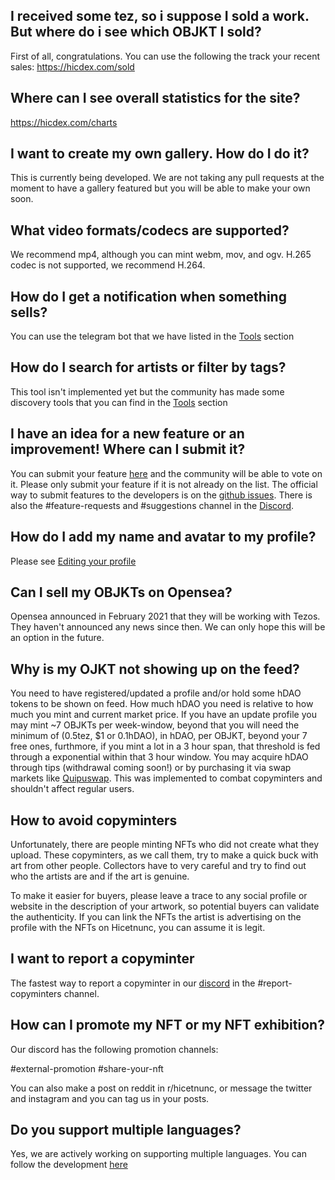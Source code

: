 ## I received some tez, so i suppose I sold a work. But where do i see which OBJKT I sold?

First of all, congratulations. You can use the following the track your recent sales: https://hicdex.com/sold
## Where can I see overall statistics for the site?
https://hicdex.com/charts

## I want to create my own gallery. How do I do it?
This is currently being developed. We are not taking any pull requests at the moment to have a gallery featured but you will be able to make your own soon.

## What video formats/codecs are supported?
We recommend mp4, although you can mint webm, mov, and ogv. H.265 codec is not supported, we recommend H.264.

## How do I get a notification when something sells?
You can use the telegram bot that we have listed in the [Tools](https://github.com/hicetnunc2000/hicetnunc/wiki/Tools-made-by-the-community) section

## How do I search for artists or filter by tags?
This tool isn't implemented yet but the community has made some discovery tools that you can find in the [Tools](https://github.com/hicetnunc2000/hicetnunc/wiki/Tools-made-by-the-community) section

## I have an idea for a new feature or an improvement! Where can I submit it?
You can submit your feature [here](https://hicetnunc.featureupvote.com/) and the community will be able to vote on it. Please only submit your feature if it is not already on the list. The official way to submit features to the developers is on the [github issues](https://github.com/hicetnunc2000/hicetnunc/issues). There is also the #feature-requests and #suggestions channel in the [Discord](https://discord.gg/Yx6UN5SkCd).

## How do I add my name and avatar to my profile?
Please see [Editing your profile](https://github.com/hicetnunc2000/hicetnunc/wiki/Edit-your-profile)

## Can I sell my OBJKTs on Opensea?
Opensea announced in February 2021 that they will be working with Tezos. They haven't announced any news since then. We can only hope this will be an option in the future.

## Why is my OJKT not showing up on the feed?
You need to have registered/updated a profile and/or hold some hDAO tokens to be shown on feed. How much hDAO you need is relative to how much you mint and current market price. If you have an update profile you may mint ~7 OBJKTs per week-window, beyond that you will need the minimum of (0.5tez, $1 or 0.1hDAO), in hDAO, per OBJKT, beyond your 7 free ones, furthmore, if you mint a lot in a 3 hour span, that threshold is fed through a exponential within that 3 hour window.
You may acquire hDAO through tips (withdrawal coming soon!) or by purchasing it via swap markets like [Quipuswap](https://quipuswap.com/swap).
This was implemented to combat copyminters and shouldn't affect regular users.

## How to avoid copyminters
Unfortunately, there are people minting NFTs who did not create what they upload. These copyminters, as we call them, try to make a quick buck with art from other people. Collectors have to very careful and try to find out who the artists are and if the art is genuine.

To make it easier for buyers, please leave a trace to any social profile or website in the description of your artwork, so potential buyers can validate the authenticity. If you can link the NFTs the artist is advertising on the profile with the NFTs on Hicetnunc, you can assume it is legit.

## I want to report a copyminter
The fastest way to report a copyminter in our [discord](https://discord.gg/Yx6UN5SkCd) in the #report-copyminters channel.

## How can I promote my NFT or my NFT exhibition?
Our discord has the following promotion channels:

#external-promotion
#share-your-nft

You can also make a post on reddit in r/hicetnunc, or message the twitter and instagram and you can tag us in your posts.

## Do you support multiple languages?
Yes, we are actively working on supporting multiple languages. You can follow the development [here](https://github.com/hicetnunc2000/hicetnunc/issues/173)